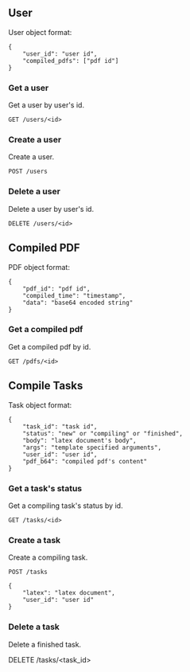 ## User

User object format:

```
{
    "user_id": "user id",
    "compiled_pdfs": ["pdf id"]
}
```

### Get a user

Get a user by user's id.

```
GET /users/<id>
```

### Create a user

Create a user.

```
POST /users
```

### Delete a user

Delete a user by user's id.

```
DELETE /users/<id>
```


## Compiled PDF

PDF object format:

```
{
    "pdf_id": "pdf id",
    "compiled_time": "timestamp",
    "data": "base64 encoded string"
}
```

### Get a compiled pdf

Get a compiled pdf by id.

```
GET /pdfs/<id>
```


## Compile Tasks

Task object format:

```
{
    "task_id": "task id",
    "status": "new" or "compiling" or "finished",
    "body": "latex document's body",
    "args": "template specified arguments",
    "user_id": "user id",
    "pdf_b64": "compiled pdf's content"
}
```

### Get a task's status

Get a compiling task's status by id.

```
GET /tasks/<id>
```

### Create a task

Create a compiling task.

```
POST /tasks

{
    "latex": "latex document",
    "user_id": "user id"
}
```

### Delete a task

Delete a finished task.

DELETE /tasks/<task_id>



